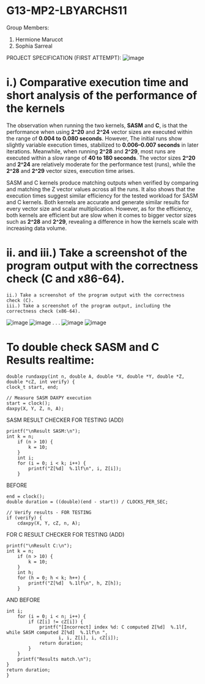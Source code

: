 # G13-MP2-LBYARCHS11

Group Members:
1. Hermione Marucot
2. Sophia Sarreal

PROJECT SPECIFICATION (FIRST ATTEMPT):
![image](https://github.com/user-attachments/assets/42115e3f-b892-4dfc-a014-942d1175fa07)

# i.) Comparative execution time and short analysis of the performance of the kernels

The observation when running the two kernels, **SASM** and **C**, is that the performance when using **2^20** and **2^24** vector sizes are executed within the range of **0.004 to 0.080 seconds**. However, The initial runs show slightly variable execution times, stabilized to **0.006–0.007** **seconds** in later iterations. Meanwhile, when running **2^28** and **2^29**, most runs are executed within a slow range of **40 to 180 seconds**. The vector sizes **2^20** and **2^24** are relatively moderate for the performance test (runs), while the **2^28** and **2^29** vector sizes, execution time arises.

SASM and C kernels produce matching outputs when verified by comparing and matching the Z vector values across all the runs. It also shows that the execution times suggest similar efficiency for the tested workload for SASM and C kernels. Both kernels are accurate and generate similar results for every vector size and scalar multiplication. However, as for the efficiency, both kernels are efficient but are slow when it comes to bigger vector sizes such as **2^28** and **2^29**, revealing a difference in how the kernels scale with increasing data volume.

# ii. and iii.) Take a screenshot of the program output with the correctness check (C and x86-64).
	ii.) Take a screenshot of the program output with the correctness check (C).
	iii.) Take a screenshot of the program output, including the correctness check (x86-64).
![image](https://github.com/user-attachments/assets/d8957238-3203-4fbc-bc36-55f1ca7e0dc0)
![image](https://github.com/user-attachments/assets/06244d96-ab83-4082-b1dd-81e7a7ccf48c)
.
.
.
![image](https://github.com/user-attachments/assets/b2252142-a17d-4138-9a30-2d821b0b3c89)
![image](https://github.com/user-attachments/assets/63cdb031-83ab-4b21-847b-a7bdbe6a41ee)

# To double check SASM and C Results realtime:


    double rundaxpy(int n, double A, double *X, double *Y, double *Z, double *cZ, int verify) {
    clock_t start, end;
    
    // Measure SASM DAXPY execution
    start = clock();
    daxpy(X, Y, Z, n, A);
    
    
 SASM RESULT CHECKER FOR TESTING (ADD)

    printf("\nResult SASM:\n");
    int k = n;
		if (n > 10) {
		    k = 10;
		}
	    int i;	
		for (i = 0; i < k; i++) {
		    printf("Z[%d]  %.1lf\n", i, Z[i]);
		}
BEFORE
      
    end = clock();
    double duration = ((double)(end - start)) / CLOCKS_PER_SEC;
    
    // Verify results - FOR TESTING
    if (verify) {
        cdaxpy(X, Y, cZ, n, A);
	
FOR C RESULT CHECKER FOR TESTING (ADD)

	printf("\nResult C:\n");
	int k = n;
		if (n > 10) {
		    k = 10;
		}
	    int h;	
		for (h = 0; h < k; h++) {
		    printf("Z[%d]  %.1lf\n", h, Z[h]);
		}
AND BEFORE

    int i;
        for (i = 0; i < n; i++) {
            if (Z[i] != cZ[i]) {
                printf("[Incorrect] index %d: C computed Z[%d]  %.1lf, while SASM computed Z[%d]  %.1lf\n ",
                       i, i, Z[i], i, cZ[i]);
                return duration;
            }
        }
        printf("Results match.\n");
    }
    return duration;
    }
